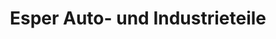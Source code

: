 ---
title: "Esper Auto- und Industrieteile"
url: /cochem/esper-auto-und-industrieteile/
shop: Autoteile
---